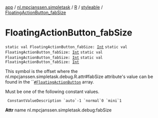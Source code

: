 [app](../../../index.md) / [nl.mpcjanssen.simpletask](../../index.md) / [R](../index.md) / [styleable](index.md) / [FloatingActionButton_fabSize](.)

# FloatingActionButton_fabSize

`static val FloatingActionButton_fabSize: `[`Int`](https://kotlinlang.org/api/latest/jvm/stdlib/kotlin/-int/index.html)
`static val FloatingActionButton_fabSize: `[`Int`](https://kotlinlang.org/api/latest/jvm/stdlib/kotlin/-int/index.html)
`static val FloatingActionButton_fabSize: `[`Int`](https://kotlinlang.org/api/latest/jvm/stdlib/kotlin/-int/index.html)
`static val FloatingActionButton_fabSize: `[`Int`](https://kotlinlang.org/api/latest/jvm/stdlib/kotlin/-int/index.html)

This symbol is the offset where the nl.mpcjanssen.simpletask.debug.R.attr#fabSize attribute's value can be found in the ``[`#FloatingActionButton`](-floating-action-button.md) array.

Must be one of the following constant values.

     ConstantValueDescription `auto`-1 `normal`0 `mini`1

**Attr**
name nl.mpcjanssen.simpletask.debug:fabSize

